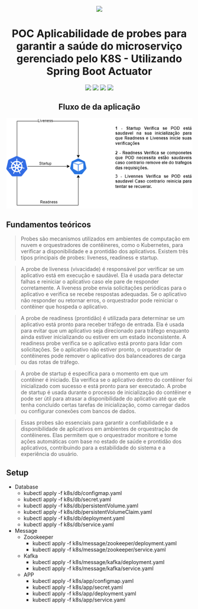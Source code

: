 <div align="center">

![](https://img.shields.io/badge/Status-Em%20Desenvolvimento-orange)
</div>

<div align="center">

# POC Aplicabilidade de probes para garantir a saúde do microserviço gerenciado pelo K8S - Utilizando Spring Boot Actuator
![](https://img.shields.io/badge/Autor-Wesley%20Oliveira%20Santos-brightgreen)
![](https://img.shields.io/badge/Language-java-brightgreen)
![](https://img.shields.io/badge/Framework-springboot-brightgreen)
![](https://img.shields.io/badge/K8S-Minekube-brightgreen)
</div> 

<div align="center">

## Fluxo de da aplicação
![Arquitetura](images/k8s.png "k8s")

</div>

## Fundamentos teóricos

> Probes são mecanismos utilizados em ambientes de computação em nuvem e orquestradores de contêineres, como o Kubernetes, para verificar a disponibilidade e a prontidão dos aplicativos. Existem três tipos principais de probes: liveness, readiness e startup.

> A probe de liveness (vivacidade) é responsável por verificar se um aplicativo está em execução e saudável. Ela é usada para detectar falhas e reiniciar o aplicativo caso ele pare de responder corretamente. A liveness probe envia solicitações periódicas para o aplicativo e verifica se recebe respostas adequadas. Se o aplicativo não responder ou retornar erros, o orquestrador pode reiniciar o contêiner que hospeda o aplicativo.

> A probe de readiness (prontidão) é utilizada para determinar se um aplicativo está pronto para receber tráfego de entrada. Ela é usada para evitar que um aplicativo seja direcionado para tráfego enquanto ainda estiver inicializando ou estiver em um estado inconsistente. A readiness probe verifica se o aplicativo está pronto para lidar com solicitações. Se o aplicativo não estiver pronto, o orquestrador de contêineres pode remover o aplicativo dos balanceadores de carga ou das rotas de tráfego.

> A probe de startup é específica para o momento em que um contêiner é iniciado. Ela verifica se o aplicativo dentro do contêiner foi inicializado com sucesso e está pronto para ser executado. A probe de startup é usada durante o processo de inicialização do contêiner e pode ser útil para atrasar a disponibilidade do aplicativo até que ele tenha concluído certas tarefas de inicialização, como carregar dados ou configurar conexões com bancos de dados.

> Essas probes são essenciais para garantir a confiabilidade e a disponibilidade de aplicativos em ambientes de orquestração de contêineres. Elas permitem que o orquestrador monitore e tome ações automáticas com base no estado de saúde e prontidão dos aplicativos, contribuindo para a estabilidade do sistema e a experiência do usuário.


## Setup
- Database 
  - kubectl apply -f k8s/db/configmap.yaml
  - kubectl apply -f k8s/db/secret.yaml
  - kubectl apply -f k8s/db/persistentVolume.yaml
  - kubectl apply -f k8s/db/persistentVolumeClaim.yaml
  - kubectl apply -f k8s/db/deployment.yaml
  - kubectl apply -f k8s/db/service.yaml
- Message
  - Zoookeeper
    - kubectl apply -f k8s/message/zookeeper/deployment.yaml
    - kubectl apply -f k8s/message/zookeeper/service.yaml
  - Kafka
    - kubectl apply -f k8s/message/kafka/deployment.yaml
    - kubectl apply -f k8s/message/kafka/service.yaml
  - APP
    - kubectl apply -f k8s/app/configmap.yaml
    - kubectl apply -f k8s/app/secret.yaml
    - kubectl apply -f k8s/app/deployment.yaml
    - kubectl apply -f k8s/app/service.yaml